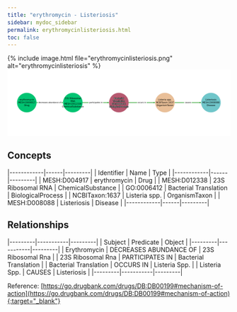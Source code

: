 ```yaml
---
title: "erythromycin - Listeriosis"
sidebar: mydoc_sidebar
permalink: erythromycinlisteriosis.html
toc: false 
---
```


{% include image.html file="erythromycinlisteriosis.png" alt="erythromycinlisteriosis" %}![Path Visualization](/images/erythromycinlisteriosis.png)

## Concepts

|------------|------|---------|
| Identifier | Name | Type    |
|------------|------|---------|
| MESH:D004917 | erythromycin | Drug |
| MESH:D012338 | 23S Ribosomal RNA | ChemicalSubstance |
| GO:0006412 | Bacterial Translation | BiologicalProcess |
| NCBITaxon:1637 | Listeria spp. | OrganismTaxon |
| MESH:D008088 | Listeriosis | Disease |
|------------|------|---------|

## Relationships

|---------|-----------|---------|
| Subject | Predicate | Object  |
|---------|-----------|---------|
| Erythromycin | DECREASES ABUNDANCE OF | 23S Ribosomal Rna |
| 23S Ribosomal Rna | PARTICIPATES IN | Bacterial Translation |
| Bacterial Translation | OCCURS IN | Listeria Spp. |
| Listeria Spp. | CAUSES | Listeriosis |
|---------|-----------|---------|

Reference: [https://go.drugbank.com/drugs/DB:DB00199#mechanism-of-action](https://go.drugbank.com/drugs/DB:DB00199#mechanism-of-action){:target="_blank"}